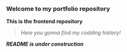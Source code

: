 ### Welcome to my portfolio repository

**This is the frontend repository**

> _Here you gonna find my codding history!_

_**README is under construction**_

